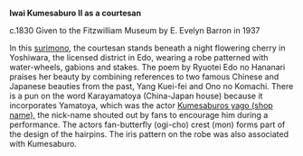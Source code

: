 **Iwai Kumesaburo II as a courtesan**

c.1830 Given to the Fitzwilliam Museum by E. Evelyn Barron in 1937

In this [surimono](/context/textP), the courtesan stands beneath a night flowering cherry in Yoshiwara, the licensed district in Edo, wearing a robe patterned with water-wheels, gabions and stakes. The poem by Ryuotei Edo no Hananari praises her beauty by combining references to two famous Chinese and Japanese beauties from the past, Yang Kuei-fei and Ono no Komachi. There is a pun on the word Karayamatoya (China-Japan house) because it incorporates Yamatoya, which was the actor [Kumesaburos yago (shop name),](/context/textD) the nick-name shouted out by fans to encourage him during a performance. The actors fan-butterfly (ogi-cho) crest (mon) forms part of the design of the hairpins. The iris pattern on the robe was also associated with Kumesaburo.
